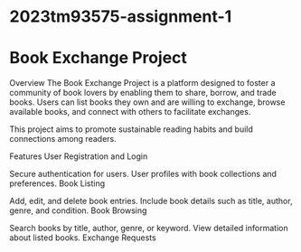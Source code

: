 # 2023tm93575-assignment-1
# Book Exchange Project
Overview
The Book Exchange Project is a platform designed to foster a community of book lovers by enabling them to share, borrow, and trade books. Users can list books they own and are willing to exchange, browse available books, and connect with others to facilitate exchanges.

This project aims to promote sustainable reading habits and build connections among readers.

Features
User Registration and Login

Secure authentication for users.
User profiles with book collections and preferences.
Book Listing

Add, edit, and delete book entries.
Include book details such as title, author, genre, and condition.
Book Browsing

Search books by title, author, genre, or keyword.
View detailed information about listed books.
Exchange Requests
